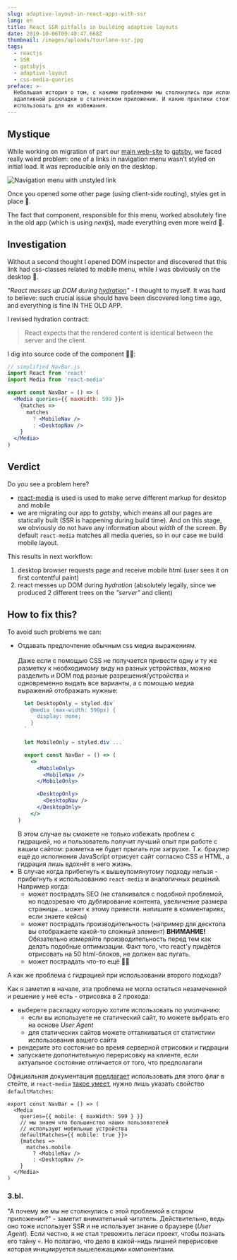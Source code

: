 ```yaml
---
slug: adaptive-layout-in-react-apps-with-ssr
lang: en
title: React SSR pitfalls in building adaptive layouts
date: 2019-10-06T09:40:47.668Z
thumbnail: /images/uploads/tourlane-ssr.jpg
tags:
  - reactjs
  - SSR
  - gatsbyjs
  - adaptive-layout
  - css-media-queries
preface: >-
  Небольшая история о том, с какими проблемами мы столкнулись при использовании
  адаптивной раскладки в статическом приложении. И какие практики стоит
  использовать для их избежания.
---
```

## Mystique

While working on migration of part our [main web-site](https://tourlane.de) to [gatsby](http://gatsbyjs.org), we faced really weird problem: one of a links in navigation menu wasn't styled on initial load. It was reproducible only on the desktop.

![Navigation menu with unstyled link](/images/uploads/broken-link.jpg "Unstyled link")

Once you opened some other page (using client-side routing), styles get in place 🤯.

The fact that component, responsible for this menu, worked absolutely fine in the old app (which is using _nextjs_), made everything even more weird 👻.

## Investigation

Without a second thought I opened DOM inspector and discovered that this link had css-classes related to mobile menu, while I was obviously on the desktop 🤪.

_"React messes up DOM during_ [_hydration_](https://ru.reactjs.org/docs/react-dom.html#hydrate)_"_ - I thought to myself. It was hard to believe: such crucial issue should have been discovered long time ago, and everything is fine IN THE OLD APP.

I revised hydration contract:

> React expects that the rendered content is identical between the server and the client.

I dig into source code of the component 🕵️‍♂️:

```jsx
// simplified NavBar.js
import React from 'react'
import Media from 'react-media'

export const NavBar = () => (
  <Media queries={{ maxWidth: 599 }}>
    {matches =>
      matches
        ? <MobileNav />
        : <DesktopNav />
    }
  </Media>
)
```

## Verdict

Do you see a problem here?

* [react-media](https://github.com/ReactTraining/react-media) is used is used to make serve different markup for desktop and mobile
* we are migrating our app to _gatsby_, which means all our pages are statically built (SSR is happening during build time). And on this stage, we obviously do not have any information about _width_ of the screen. By default `react-media` matches all media queries, so in our case we build mobile layout.

This results in next workflow:

1. desktop browser requests page and receive mobile html (user sees it on first contentful paint)
2. react messes up DOM during _hydration_ (absolutely legally, since we produced 2 different trees on the _"server"_ and client)

## How to fix this?

To avoid such problems we can:

* Отдавать предпочтение обычным css медиа выражениям.\
  \
  Даже если с помощью CSS не получается привести одну и ту же разметку к необходимому виду на разных устройствах, можно разделить и DOM под разные разрешения/устройства и одновременно выдать все варианты, а с помощью медиа выражений отображать нужные:
  ```jsx
    let DesktopOnly = styled.div`
      @media (max-width: 599px) {
        display: none;
      }
    `

    let MobileOnly = styled.div`...`

    export const NavBar = () => (
      <>
        <MobileOnly>
          <MobileNav />
        </MobileOnly>

        <DesktopOnly>
          <DesktopNav />
        </DesktopOnly>
      </>
  )
  ```
    В этом случае вы сможете не только избежать проблем с гидрацией, но и пользователь получит лучший опыт при работе с вашим сайтом: разметка не будет прыгать при загрузке. Т.к. браузер ещё до исполнения JavaScript отрисует сайт согласно CSS и HTML, а гидрация лишь вдохнёт в него жизнь.
* В случае когда прибегнуть к вышеупомянутому подходу нельзя - прибегнуть к использованию `react-media` и аналогичных решений. Например когда:
  * может пострадать SEO (не сталкивался с подобной проблемой, но подозреваю что дублирование контента, увеличение размера страницы... может к этому привести. напишите в комментариях, если знаете кейсы)
  * может пострадать производительность (например для десктопа вы отображаете какой-то сложный элемент)
    **ВНИМАНИЕ!** Обязательно измеряйте производительность перед тем как делать подобные оптимизации. Факт того, что react'у придётся отрисовать на 50 html-блоков, не должен вас пугать.
  * может пострадать что-то ещё 🤷‍♂️

А как же проблема с гидрацией при использовании второго подхода?

Как я заметил в начале, эта проблема не могла остаться незамеченной и решение у неё есть - отрисовка в 2 прохода:

* выберете раскладку которую хотите использовать по умолчанию:
  * если вы используете не статический сайт, то можете выбрать его на основе _User Agent_
  * для статических сайтов можете отталкиваться от статистики использования вашего сайта
* рендерите это состояние во время серверной отрисовки и гидрации
* запускаете дополнительную перерисовку на клиенте, если актуальное состояние отличается от того, что предполагали

Официальная документация [предлагает](https://ru.reactjs.org/docs/react-dom.html#hydrate) использовать для этого флаг в стейте, и `react-media` [такое умеет](https://github.com/ReactTraining/react-media#server-side-rendering-ssr), нужно лишь указать свойство `defaultMatches`:

```jsx{3-8}
export const NavBar = () => (
  <Media
    queries={{ mobile: { maxWidth: 599 } }}
    // мы знаем что большинство наших пользователей
    // используют мобильные устройства
    defaultMatches={{ mobile: true }}>
    {matches =>
      matches.mobile
        ? <MobileNav />
        : <DesktopNav />
    }
  </Media>
)
```

### З.Ы.

"А почему же мы не столкнулись с этой проблемой в старом приложении?" - заметит внимательный читатель. Действительно, ведь оно тоже использует SSR и не использует знание о браузере (_User Agent_). Если честно, я не стал тревожить легаси проект, чтобы познать его тайну 💀. Но полагаю, что дело в какой-нидь лишней перерисовке которая инициируется вышележащими компонентами.
